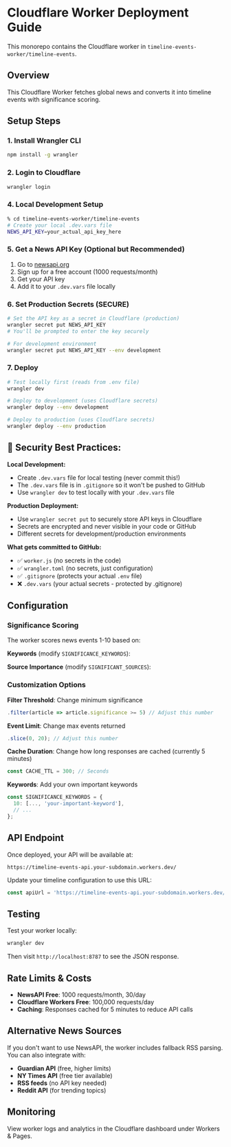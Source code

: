 # Cloudflare Worker Deployment Guide

This monorepo contains the Cloudflare worker in `timeline-events-worker/timeline-events`.


## Overview
This Cloudflare Worker fetches global news and converts it into timeline events with significance scoring.

## Setup Steps

### 1. Install Wrangler CLI
```bash
npm install -g wrangler
```

### 2. Login to Cloudflare
```bash
wrangler login
```

### 4. Local Development Setup
```bash
% cd timeline-events-worker/timeline-events
# Create your local .dev.vars file
NEWS_API_KEY=your_actual_api_key_here
```

### 5. Get a News API Key (Optional but Recommended)
1. Go to [newsapi.org](https://newsapi.org/)
2. Sign up for a free account (1000 requests/month)
3. Get your API key
4. Add it to your `.dev.vars` file locally

### 6. Set Production Secrets (SECURE)
```bash
# Set the API key as a secret in Cloudflare (production)
wrangler secret put NEWS_API_KEY
# You'll be prompted to enter the key securely

# For development environment
wrangler secret put NEWS_API_KEY --env development
```

### 7. Deploy
```bash
# Test locally first (reads from .env file)
wrangler dev

# Deploy to development (uses Cloudflare secrets)
wrangler deploy --env development

# Deploy to production (uses Cloudflare secrets)
wrangler deploy --env production
```

## 🔐 **Security Best Practices:**

**Local Development:**
- Create `.dev.vars` file for local testing (never commit this!)
- The `.dev.vars` file is in `.gitignore` so it won't be pushed to GitHub
- Use `wrangler dev` to test locally with your `.dev.vars` file

**Production Deployment:**
- Use `wrangler secret put` to securely store API keys in Cloudflare
- Secrets are encrypted and never visible in your code or GitHub
- Different secrets for development/production environments

**What gets committed to GitHub:**
- ✅ `worker.js` (no secrets in the code)
- ✅ `wrangler.toml` (no secrets, just configuration)
- ✅ `.gitignore` (protects your actual `.env` file)
- ❌ `.dev.vars` (your actual secrets - protected by .gitignore)

## Configuration

### Significance Scoring
The worker scores news events 1-10 based on:

**Keywords** (modify `SIGNIFICANCE_KEYWORDS`):

**Source Importance** (modify `SIGNIFICANT_SOURCES`):

### Customization Options

**Filter Threshold**: Change minimum significance
```javascript
.filter(article => article.significance >= 5) // Adjust this number
```

**Event Limit**: Change max events returned
```javascript
.slice(0, 20); // Adjust this number
```

**Cache Duration**: Change how long responses are cached (currently 5 minutes)
```javascript
const CACHE_TTL = 300; // Seconds
```

**Keywords**: Add your own important keywords
```javascript
const SIGNIFICANCE_KEYWORDS = {
  10: [..., 'your-important-keyword'],
  // ...
};
```

## API Endpoint

Once deployed, your API will be available at:
```
https://timeline-events-api.your-subdomain.workers.dev/
```

Update your timeline configuration to use this URL:
```javascript
const apiUrl = 'https://timeline-events-api.your-subdomain.workers.dev/';
```

## Testing

Test your worker locally:
```bash
wrangler dev
```

Then visit `http://localhost:8787` to see the JSON response.

## Rate Limits & Costs

- **NewsAPI Free**: 1000 requests/month, 30/day
- **Cloudflare Workers Free**: 100,000 requests/day
- **Caching**: Responses cached for 5 minutes to reduce API calls

## Alternative News Sources

If you don't want to use NewsAPI, the worker includes fallback RSS parsing. You can also integrate with:

- **Guardian API** (free, higher limits)
- **NY Times API** (free tier available)
- **RSS feeds** (no API key needed)
- **Reddit API** (for trending topics)

## Monitoring

View worker logs and analytics in the Cloudflare dashboard under Workers & Pages.
